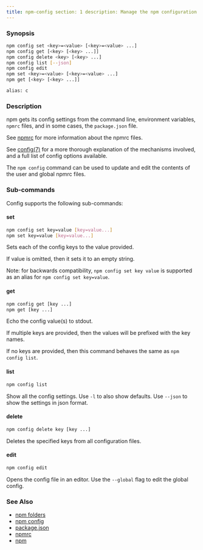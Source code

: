 ```yaml
---
title: npm-config section: 1 description: Manage the npm configuration files
---
```


### Synopsis

```bash
npm config set <key>=<value> [<key>=<value> ...]
npm config get [<key> [<key> ...]]
npm config delete <key> [<key> ...]
npm config list [--json]
npm config edit
npm set <key>=<value> [<key>=<value> ...]
npm get [<key> [<key> ...]]

alias: c
```

### Description

npm gets its config settings from the command line, environment variables, `npmrc` files, and in some cases,
the `package.json` file.

See [npmrc](/configuring-npm/npmrc) for more information about the npmrc files.

See [config(7)](/using-npm/config) for a more thorough explanation of the mechanisms involved, and a full list of config
options available.

The `npm config` command can be used to update and edit the contents of the user and global npmrc files.

### Sub-commands

Config supports the following sub-commands:

#### set

```bash
npm config set key=value [key=value...]
npm set key=value [key=value...]
```

Sets each of the config keys to the value provided.

If value is omitted, then it sets it to an empty string.

Note: for backwards compatibility, `npm config set key value` is supported as an alias for `npm config set key=value`.

#### get

```bash
npm config get [key ...]
npm get [key ...]
```

Echo the config value(s) to stdout.

If multiple keys are provided, then the values will be prefixed with the key names.

If no keys are provided, then this command behaves the same as `npm config list`.

#### list

```bash
npm config list
```

Show all the config settings. Use `-l` to also show defaults. Use `--json`
to show the settings in json format.

#### delete

```bash
npm config delete key [key ...]
```

Deletes the specified keys from all configuration files.

#### edit

```bash
npm config edit
```

Opens the config file in an editor. Use the `--global` flag to edit the global config.

### See Also

* [npm folders](/configuring-npm/folders)
* [npm config](/commands/npm-config)
* [package.json](/configuring-npm/package-json)
* [npmrc](/configuring-npm/npmrc)
* [npm](/commands/npm)
